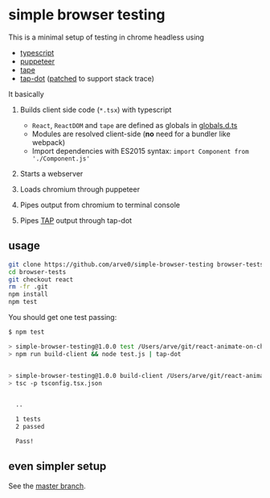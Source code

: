 # simple browser testing
This is a minimal setup of testing in chrome headless using

- [typescript](https://www.typescriptlang.org)
- [puppeteer](https://www.npmjs.com/package/puppeteer/)
- [tape](https://www.npmjs.com/package/tape)
- [tap-dot](https://www.npmjs.com/package/tap-dot) ([patched](https://github.com/arve0/tap-dot/commit/68064386cb4210911f8ad31347bd0f30ce30c8b2) to support stack trace)

It basically

1. Builds client side code (`*.tsx`) with typescript

    - `React`, `ReactDOM` and `tape` are defined as globals in [globals.d.ts](globals.d.ts)
    - Modules are resolved client-side (**no** need for a bundler like webpack)
    - Import dependencies with ES2015 syntax: `import Component from './Component.js'`

2. Starts a webserver
3. Loads chromium through puppeteer
4. Pipes output from chromium to terminal console
5. Pipes [TAP](https://testanything.org) output through tap-dot

## usage
```sh
git clone https://github.com/arve0/simple-browser-testing browser-tests
cd browser-tests
git checkout react
rm -fr .git
npm install
npm test
```

You should get one test passing:
```sh
$ npm test

> simple-browser-testing@1.0.0 test /Users/arve/git/react-animate-on-change/browser-tests
> npm run build-client && node test.js | tap-dot


> simple-browser-testing@1.0.0 build-client /Users/arve/git/react-animate-on-change/browser-tests
> tsc -p tsconfig.tsx.json


  ..

  1 tests
  2 passed

  Pass!
```

## even simpler setup
See the [master branch](https://github.com/arve0/simple-browser-testing/).

